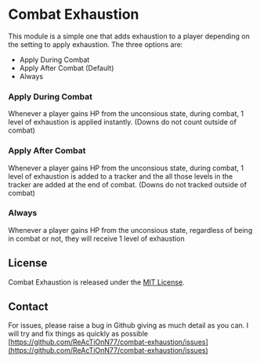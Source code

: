 # Combat Exhaustion
This module is a simple one that adds exhaustion to a player depending on the setting to apply exhaustion.
The three options are:
- Apply During Combat
- Apply After Combat (Default)
- Always

### Apply During Combat
Whenever a player gains HP from the unconsious state, during combat, 1 level of exhaustion is applied instantly. (Downs do not count outside of combat)

### Apply After Combat
Whenever a player gains HP from the unconsious state, during combat, 1 level of exhaustion is added to a tracker and the all those levels in the tracker are added at the end of combat. (Downs do not tracked outside of combat)

### Always
Whenever a player gains HP from the unconsious state, regardless of being in combat or not, they will receive 1 level of exhaustion

## License

Combat Exhaustion is released under the [MIT License](./LICENSE).

## Contact

For issues, please raise a bug in Github giving as much detail as you can. I will try and fix things as quickly as possible [https://github.com/ReAcTiOnN77/combat-exhaustion/issues](https://github.com/ReAcTiOnN77/combat-exhaustion/issues)

